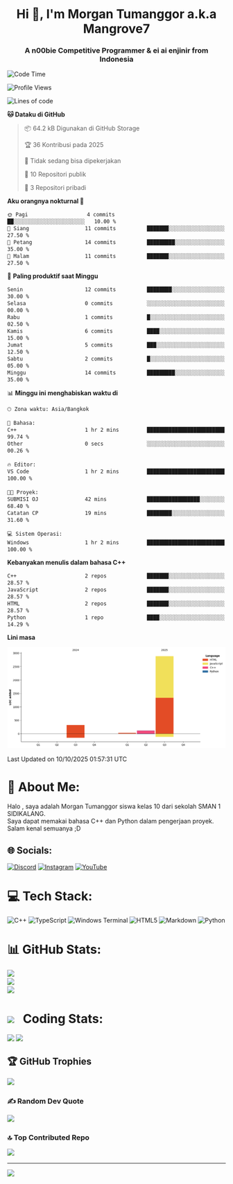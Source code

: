 <h1 align="center">Hi 👋, I'm Morgan Tumanggor a.k.a Mangrove7</h1>
<h3 align="center">A n00bie Competitive Programmer & ei ai enjinir from Indonesia</h3>

<!--START_SECTION:waka-->
![Code Time](http://img.shields.io/badge/Code%20Time-47%20hrs%2052%20mins-blue)

![Profile Views](http://img.shields.io/badge/Profil%20dilihat-0-blue)

![Lines of code](https://img.shields.io/badge/Sejak%20Hello%20World%20aku%20telah%20menulis-3.3%20thousand%20baris%20kode-blue)

**🐱 Dataku di GitHub** 

> 📦 64.2 kB Digunakan di GitHub Storage 
 > 
> 🏆 36 Kontribusi pada 2025
 > 
> 🚫 Tidak sedang bisa dipekerjakan
 > 
> 📜 10 Repositori publik 
 > 
> 🔑 3 Repositori pribadi 
 > 
**Aku orangnya nokturnal 🦉** 

```text
🌞 Pagi                   4 commits           ██░░░░░░░░░░░░░░░░░░░░░░░   10.00 % 
🌆 Siang                  11 commits          ███████░░░░░░░░░░░░░░░░░░   27.50 % 
🌃 Petang                 14 commits          █████████░░░░░░░░░░░░░░░░   35.00 % 
🌙 Malam                  11 commits          ███████░░░░░░░░░░░░░░░░░░   27.50 % 
```
📅 **Paling produktif saat Minggu** 

```text
Senin                    12 commits          ████████░░░░░░░░░░░░░░░░░   30.00 % 
Selasa                   0 commits           ░░░░░░░░░░░░░░░░░░░░░░░░░   00.00 % 
Rabu                     1 commits           █░░░░░░░░░░░░░░░░░░░░░░░░   02.50 % 
Kamis                    6 commits           ████░░░░░░░░░░░░░░░░░░░░░   15.00 % 
Jumat                    5 commits           ███░░░░░░░░░░░░░░░░░░░░░░   12.50 % 
Sabtu                    2 commits           █░░░░░░░░░░░░░░░░░░░░░░░░   05.00 % 
Minggu                   14 commits          █████████░░░░░░░░░░░░░░░░   35.00 % 
```


📊 **Minggu ini menghabiskan waktu di** 

```text
🕑︎ Zona waktu: Asia/Bangkok

💬 Bahasa: 
C++                      1 hr 2 mins         █████████████████████████   99.74 % 
Other                    0 secs              ░░░░░░░░░░░░░░░░░░░░░░░░░   00.26 % 

🔥 Editor: 
VS Code                  1 hr 2 mins         █████████████████████████   100.00 % 

🐱‍💻 Proyek: 
SUBMISI OJ               42 mins             █████████████████░░░░░░░░   68.40 % 
Catatan CP               19 mins             ████████░░░░░░░░░░░░░░░░░   31.60 % 

💻 Sistem Operasi: 
Windows                  1 hr 2 mins         █████████████████████████   100.00 % 
```

**Kebanyakan menulis dalam bahasa C++** 

```text
C++                      2 repos             ███████░░░░░░░░░░░░░░░░░░   28.57 % 
JavaScript               2 repos             ███████░░░░░░░░░░░░░░░░░░   28.57 % 
HTML                     2 repos             ███████░░░░░░░░░░░░░░░░░░   28.57 % 
Python                   1 repo              ████░░░░░░░░░░░░░░░░░░░░░   14.29 % 
```



**Lini masa**

![Lines of Code chart](https://raw.githubusercontent.com/Mangroove7/Mangroove7/main/assets/bar_graph.png)


 Last Updated on 10/10/2025 01:57:31 UTC
<!--END_SECTION:waka-->
# 💫 About Me:
Halo , saya adalah Morgan Tumanggor siswa kelas 10 dari sekolah SMAN 1 SIDIKALANG.<br>Saya dapat memakai bahasa C++ dan Python dalam pengerjaan proyek.<br>Salam kenal semuanya ;D


## 🌐 Socials:
[![Discord](https://img.shields.io/badge/Discord-%237289DA.svg?logo=discord&logoColor=white)](https://discord.gg/stsnmorgan) [![Instagram](https://img.shields.io/badge/Instagram-%23E4405F.svg?logo=Instagram&logoColor=white)](https://instagram.com/morgan.tgr) [![YouTube](https://img.shields.io/badge/YouTube-%23FF0000.svg?logo=YouTube&logoColor=white)](https://youtube.com/@Mangrove7) 

# 💻 Tech Stack:
![C++](https://img.shields.io/badge/c++-%2300599C.svg?style=for-the-badge&logo=c%2B%2B&logoColor=white) ![TypeScript](https://img.shields.io/badge/typescript-%23007ACC.svg?style=for-the-badge&logo=typescript&logoColor=white) ![Windows Terminal](https://img.shields.io/badge/Windows%20Terminal-%234D4D4D.svg?style=for-the-badge&logo=windows-terminal&logoColor=white) ![HTML5](https://img.shields.io/badge/html5-%23E34F26.svg?style=for-the-badge&logo=html5&logoColor=white) ![Markdown](https://img.shields.io/badge/markdown-%23000000.svg?style=for-the-badge&logo=markdown&logoColor=white) ![Python](https://img.shields.io/badge/python-3670A0?style=for-the-badge&logo=python&logoColor=ffdd54)
# 📊 GitHub Stats:
![](https://github-readme-stats.vercel.app/api?username=Mangroove7&theme=default&hide_border=false&include_all_commits=false&count_private=false)<br/>
![](https://nirzak-streak-stats.vercel.app/?user=Mangroove7&theme=default&hide_border=false)<br/>
![](https://github-readme-stats.vercel.app/api/top-langs/?username=Mangroove7&theme=default&hide_border=false&include_all_commits=false&count_private=false&layout=compact)

# <img src="https://user-images.githubusercontent.com/74038190/216122049-276bc7a5-c760-4849-805a-995d8fa6ea13.png" width="50px" /> &nbsp; Coding Stats: 
![](https://github-readme-stats.vercel.app/api/wakatime?username=Mangrove7&api_domain=wakapi.dev&bg_color=1A202C&title_color=2F855A&icon_color=2F855A&text_color=ffffff&custom_title=Wakapi.dev+Stats+%28All+Time%29&layout=compact)
![](https://wakatime.com/share/@b2ac8e19-d71b-4475-8a9f-9ee98d23ede1/311706b4-7069-4cc6-ad72-27c189459705.svg)

## 🏆 GitHub Trophies
![](https://github-profile-trophy.vercel.app/?username=Mangroove7&theme=radical&no-frame=false&no-bg=true&margin-w=4)

### ✍️ Random Dev Quote
![](https://quotes-github-readme.vercel.app/api?type=horizontal&theme=radical)

### 🔝 Top Contributed Repo
![](https://github-contributor-stats.vercel.app/api?username=Mangroove7&limit=5&theme=dark&combine_all_yearly_contributions=true)

---
[![](https://visitcount.itsvg.in/api?id=Mangroove7&icon=0&color=0)](https://visitcount.itsvg.in)

<!-- Proudly created with GPRM ( https://gprm.itsvg.in ) -->
